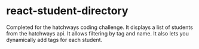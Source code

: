 # react-student-directory

Completed for the hatchways coding challenge. It displays a list of students from the hatchways api. It allows filtering by tag 
and name. It also lets you dynamically add tags for each student. 
